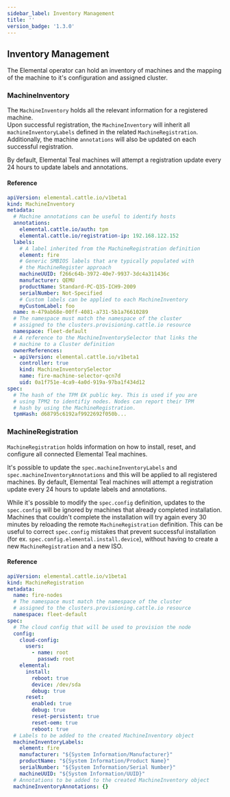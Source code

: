 ```yaml
---
sidebar_label: Inventory Management
title: ''
version_badge: '1.3.0'
---
```


## Inventory Management

The Elemental operator can hold an inventory of machines and
the mapping of the machine to it's configuration and assigned cluster.

### MachineInventory

The `MachineInventory` holds all the relevant information for a registered machine.  
Upon successful registration, the `MachineInventory` will inherit all `machineInventoryLabels` defined in the related `MachineRegistration`.  
Additionally, the machine `annotations` will also be updated on each successful registration.  

By default, Elemental Teal machines will attempt a registration update every 24 hours to update labels and annotations.  

#### Reference

```yaml
apiVersion: elemental.cattle.io/v1beta1
kind: MachineInventory
metadata:
  # Machine annotations can be useful to identify hosts
  annotations:
    elemental.cattle.io/auth: tpm
    elemental.cattle.io/registration-ip: 192.168.122.152
  labels:
    # A label inherited from the MachineRegistration definition
    element: fire
    # Generic SMBIOS labels that are typically populated with
    # the MachineRegister approach
    machineUUID: f266c64b-3972-40e7-9937-3dc4a311436c
    manufacturer: QEMU
    productName: Standard-PC-Q35-ICH9-2009
    serialNumber: Not-Specified
    # Custom labels can be applied to each MachineInventory
    myCustomLabel: foo 
  name: m-479ab68e-00ff-4081-a731-5b1a76610289
  # The namespace must match the namespace of the cluster
  # assigned to the clusters.provisioning.cattle.io resource
  namespace: fleet-default
  # A reference to the MachineInventorySelector that links the 
  # machine to a Cluster definition
  ownerReferences:
  - apiVersion: elemental.cattle.io/v1beta1
    controller: true
    kind: MachineInventorySelector
    name: fire-machine-selector-qcn7d
    uid: 0a1f751e-4ca9-4a0d-919a-97ba1f434d12
spec:
  # The hash of the TPM EK public key. This is used if you are
  # using TPM2 to identifiy nodes. Nodes can report their TPM
  # hash by using the MachineRegistration.
  tpmHash: d68795c6192af9922692f050b...
```

### MachineRegistration

`MachineRegistration` holds information on how to install, reset, and configure all connected Elemental Teal machines.  

It's possible to update the `spec.machineInventoryLabels` and `spec.machineInventoryAnnotations` and this will be applied to all registered machines.
By default, Elemental Teal machines will attempt a registration update every 24 hours to update labels and annotations.

While it's possible to modify the `spec.config` definition, updates to the `spec.config` will be ignored by machines that already completed installation.
Machines that couldn't complete the installation will try again every 30 minutes by reloading the remote `MachineRegistration` definition. This can be useful to correct `spec.config` mistakes that prevent successful installation (for ex. `spec.config.elemental.install.device`), without having to create a new `MachineRegistration` and a new ISO.  

#### Reference

```yaml
apiVersion: elemental.cattle.io/v1beta1
kind: MachineRegistration
metadata:
  name: fire-nodes
  # The namespace must match the namespace of the cluster
  # assigned to the clusters.provisioning.cattle.io resource
  namespace: fleet-default
spec:
  # The cloud config that will be used to provision the node
  config:
    cloud-config:
      users:
        - name: root
          passwd: root
    elemental:
      install:
        reboot: true
        device: /dev/sda
        debug: true
      reset:
        enabled: true
        debug: true
        reset-persistent: true
        reset-oem: true
        reboot: true
  # Labels to be added to the created MachineInventory object
  machineInventoryLabels:
    element: fire
    manufacturer: "${System Information/Manufacturer}"
    productName: "${System Information/Product Name}"
    serialNumber: "${System Information/Serial Number}"
    machineUUID: "${System Information/UUID}"
  # Annotations to be added to the created MachineInventory object
  machineInventoryAnnotations: {}
```

